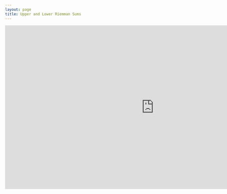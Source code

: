 ```yaml
---
layout: page
title: Upper and Lower Riemman Sums
---
```


<iframe scrolling="no" src="https://tube.geogebra.org/material/iframe/id/109526/width/980/height/540/border/888888/rc/true/ai/false/sdz/true/smb/false/stb/false/stbh/true/ld/false/sri/true/at/preferhtml5" width="980px" height="540px" style="border:0px;"> </iframe>

